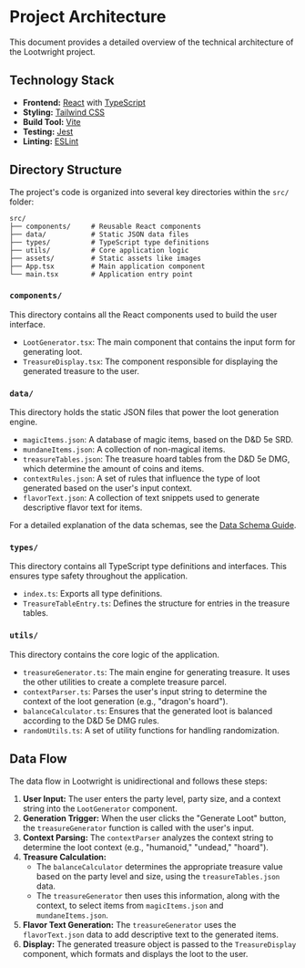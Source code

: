 # Project Architecture

This document provides a detailed overview of the technical architecture of the Lootwright project.

## Technology Stack

-   **Frontend:** [React](https://reactjs.org/) with [TypeScript](https://www.typescriptlang.org/)
-   **Styling:** [Tailwind CSS](https://tailwindcss.com/)
-   **Build Tool:** [Vite](https://vitejs.dev/)
-   **Testing:** [Jest](https://jestjs.io/)
-   **Linting:** [ESLint](https://eslint.org/)

## Directory Structure

The project's code is organized into several key directories within the `src/` folder:

```
src/
├── components/     # Reusable React components
├── data/           # Static JSON data files
├── types/          # TypeScript type definitions
├── utils/          # Core application logic
├── assets/         # Static assets like images
├── App.tsx         # Main application component
└── main.tsx        # Application entry point
```

### `components/`

This directory contains all the React components used to build the user interface.

-   `LootGenerator.tsx`: The main component that contains the input form for generating loot.
-   `TreasureDisplay.tsx`: The component responsible for displaying the generated treasure to the user.

### `data/`

This directory holds the static JSON files that power the loot generation engine.

-   `magicItems.json`: A database of magic items, based on the D&D 5e SRD.
-   `mundaneItems.json`: A collection of non-magical items.
-   `treasureTables.json`: The treasure hoard tables from the D&D 5e DMG, which determine the amount of coins and items.
-   `contextRules.json`: A set of rules that influence the type of loot generated based on the user's input context.
-   `flavorText.json`: A collection of text snippets used to generate descriptive flavor text for items.

For a detailed explanation of the data schemas, see the [Data Schema Guide](./DataSchema.md).

### `types/`

This directory contains all TypeScript type definitions and interfaces. This ensures type safety throughout the application.

-   `index.ts`: Exports all type definitions.
-   `TreasureTableEntry.ts`: Defines the structure for entries in the treasure tables.

### `utils/`

This directory contains the core logic of the application.

-   `treasureGenerator.ts`: The main engine for generating treasure. It uses the other utilities to create a complete treasure parcel.
-   `contextParser.ts`: Parses the user's input string to determine the context of the loot generation (e.g., "dragon's hoard").
-   `balanceCalculator.ts`: Ensures that the generated loot is balanced according to the D&D 5e DMG rules.
-   `randomUtils.ts`: A set of utility functions for handling randomization.

## Data Flow

The data flow in Lootwright is unidirectional and follows these steps:

1.  **User Input:** The user enters the party level, party size, and a context string into the `LootGenerator` component.
2.  **Generation Trigger:** When the user clicks the "Generate Loot" button, the `treasureGenerator` function is called with the user's input.
3.  **Context Parsing:** The `contextParser` analyzes the context string to determine the loot context (e.g., "humanoid," "undead," "hoard").
4.  **Treasure Calculation:**
    -   The `balanceCalculator` determines the appropriate treasure value based on the party level and size, using the `treasureTables.json` data.
    -   The `treasureGenerator` then uses this information, along with the context, to select items from `magicItems.json` and `mundaneItems.json`.
5.  **Flavor Text Generation:** The `treasureGenerator` uses the `flavorText.json` data to add descriptive text to the generated items.
6.  **Display:** The generated treasure object is passed to the `TreasureDisplay` component, which formats and displays the loot to the user.
